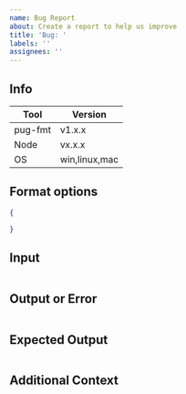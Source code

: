 ```yaml
---
name: Bug Report
about: Create a report to help us improve
title: 'Bug: '
labels: ''
assignees: ''
---
```


## Info

| Tool      | Version                 |
| --------- | ----------------------- |
| pug-fmt   | v1.x.x                  |
| Node      | vx.x.x                  |
| OS        | win,linux,mac           |

## Format options

```json
{

}
```

## Input

```pug

```

## Output or Error

```bash

```

## Expected Output

```pug

```

## Additional Context
